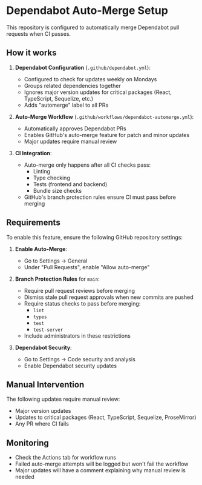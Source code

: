 # Dependabot Auto-Merge Setup

This repository is configured to automatically merge Dependabot pull requests when CI passes.

## How it works

1. **Dependabot Configuration** (`.github/dependabot.yml`):
   - Configured to check for updates weekly on Mondays
   - Groups related dependencies together
   - Ignores major version updates for critical packages (React, TypeScript, Sequelize, etc.)
   - Adds "automerge" label to all PRs

2. **Auto-Merge Workflow** (`.github/workflows/dependabot-automerge.yml`):
   - Automatically approves Dependabot PRs
   - Enables GitHub's auto-merge feature for patch and minor updates
   - Major updates require manual review

3. **CI Integration**:
   - Auto-merge only happens after all CI checks pass:
     - Linting
     - Type checking
     - Tests (frontend and backend)
     - Bundle size checks
   - GitHub's branch protection rules ensure CI must pass before merging

## Requirements

To enable this feature, ensure the following GitHub repository settings:

1. **Enable Auto-Merge**:
   - Go to Settings → General
   - Under "Pull Requests", enable "Allow auto-merge"

2. **Branch Protection Rules** for `main`:
   - Require pull request reviews before merging
   - Dismiss stale pull request approvals when new commits are pushed
   - Require status checks to pass before merging:
     - `lint`
     - `types`
     - `test`
     - `test-server`
   - Include administrators in these restrictions

3. **Dependabot Security**:
   - Go to Settings → Code security and analysis
   - Enable Dependabot security updates

## Manual Intervention

The following updates require manual review:
- Major version updates
- Updates to critical packages (React, TypeScript, Sequelize, ProseMirror)
- Any PR where CI fails

## Monitoring

- Check the Actions tab for workflow runs
- Failed auto-merge attempts will be logged but won't fail the workflow
- Major updates will have a comment explaining why manual review is needed